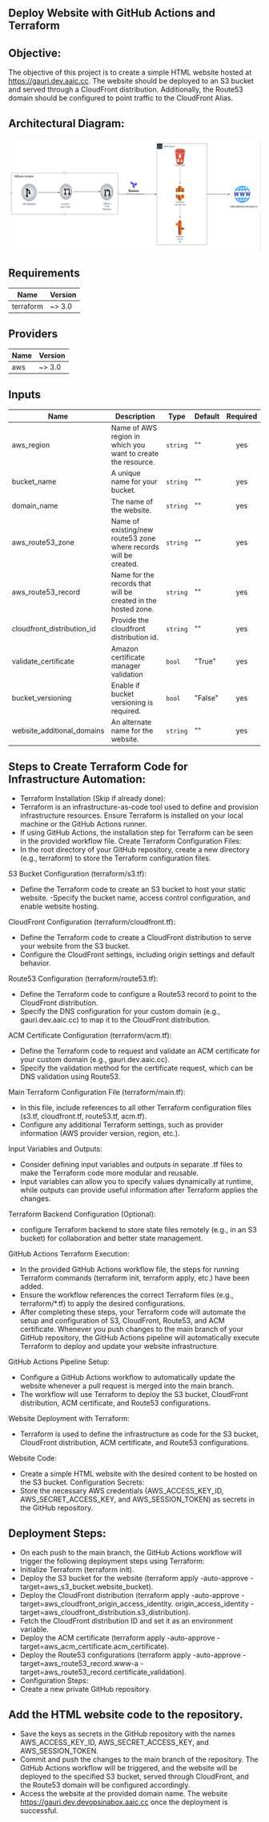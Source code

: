 ## Deploy Website with GitHub Actions and Terraform

## Objective:
The objective of this project is to create a simple HTML website hosted at https://gauri.dev.aaic.cc. The website should be deployed to an S3 bucket and served through a CloudFront distribution. Additionally, the Route53 domain should be configured to point traffic to the CloudFront Alias.

## Architectural Diagram: 

![Alt text](image.png)

## Requirements

| Name      | Version |
| --------- | ------- |
| terraform | ~> 3.0  | 


## Providers

| Name | Version |
| ---- | ------- |
| aws  | ~> 3.0  |

## Inputs

| Name         | Description                                                                                           | Type           | Default | Required |
| ------------ | ----------------------------------------------------------------------------------------------------- | -------------- | ------- | :------: |
| aws_region   | Name of AWS region in which you want to create the resource.                                          | `string`       | ""      |   yes    |
| bucket_name  | A unique name for your bucket.                                                                        | `string`       | ""      |   yes    |
| domain_name  | The name of the website.                                                                              | `string`       | ""      |   yes    |
| aws_route53_zone   | Name of existing/new route53 zone where records will be created.                                | `string`       | ""      |   yes    |
| aws_route53_record | Name for the records that will be created in the hosted zone.                                   | `string`       | ""      |   yes    |
| cloudfront_distribution_id | Provide the cloudfront distribution id.                                                 | `string`       | ""      |   yes    |
| validate_certificate  | Amazon certificate manager validation                                                        | `bool`         | "True"  |   yes    |
| bucket_versioning  | Enable if bucket versioning is required.                                                        | `bool`         | "False" |   yes    |
| website_additional_domains | An alternate name for the website.                                                      | `string`       | ""      |   yes    |


## Steps to Create Terraform Code for Infrastructure Automation:
- Terraform Installation (Skip if already done):
- Terraform is an infrastructure-as-code tool used to define and provision infrastructure resources. Ensure Terraform is installed on your local machine or the GitHub Actions runner.
- If using GitHub Actions, the installation step for Terraform can be seen in the provided workflow file.
Create Terraform Configuration Files:
- In the root directory of your GitHub repository, create a new directory (e.g., terraform) to store the Terraform configuration files.

S3 Bucket Configuration (terraform/s3.tf):
- Define the Terraform code to create an S3 bucket to host your static website.
-Specify the bucket name, access control configuration, and enable website hosting.

CloudFront Configuration (terraform/cloudfront.tf):
- Define the Terraform code to create a CloudFront distribution to serve your website from the S3 bucket.
- Configure the CloudFront settings, including origin settings and default behavior.

Route53 Configuration (terraform/route53.tf):
- Define the Terraform code to configure a Route53 record to point to the CloudFront distribution.
- Specify the DNS configuration for your custom domain (e.g., gauri.dev.aaic.cc) to map it to the CloudFront distribution.

ACM Certificate Configuration (terraform/acm.tf):
- Define the Terraform code to request and validate an ACM certificate for your custom domain (e.g., gauri.dev.aaic.cc).
- Specify the validation method for the certificate request, which can be DNS validation using Route53.

Main Terraform Configuration File (terraform/main.tf):
- In this file, include references to all other Terraform configuration files (s3.tf, cloudfront.tf, route53.tf, acm.tf).
- Configure any additional Terraform settings, such as provider information (AWS provider version, region, etc.).

Input Variables and Outputs:
- Consider defining input variables and outputs in separate .tf files to make the Terraform code more modular and reusable.
- Input variables can allow you to specify values dynamically at runtime, while outputs can provide useful information after Terraform applies the changes.

Terraform Backend Configuration (Optional):
- configure Terraform backend to store state files remotely (e.g., in an S3 bucket) for collaboration and better state management.

GitHub Actions Terraform Execution:
- In the provided GitHub Actions workflow file, the steps for running Terraform commands (terraform init, terraform apply, etc.) have been added.
- Ensure the workflow references the correct Terraform files (e.g., terraform/*.tf) to apply the desired configurations.
- After completing these steps, your Terraform code will automate the setup and configuration of S3, CloudFront, Route53, and ACM certificate. Whenever you push changes to the main branch of your GitHub repository, the GitHub Actions pipeline will automatically execute Terraform to deploy and update your website infrastructure.

GitHub Actions Pipeline Setup:
- Configure a GitHub Actions workflow to automatically update the website whenever a pull request is merged into the main branch.
- The workflow will use Terraform to deploy the S3 bucket, CloudFront distribution, ACM certificate, and Route53 configurations.

Website Deployment with Terraform:
- Terraform is used to define the infrastructure as code for the S3 bucket, CloudFront distribution, ACM certificate, and Route53 configurations.

Website Code:
- Create a simple HTML website with the desired content to be hosted on the S3 bucket.
Configuration Secrets:
- Store the necessary AWS credentials (AWS_ACCESS_KEY_ID, AWS_SECRET_ACCESS_KEY, and AWS_SESSION_TOKEN) as secrets in the GitHub repository.

## Deployment Steps:
- On each push to the main branch, the GitHub Actions workflow will trigger the following deployment steps using Terraform:
- Initialize Terraform (terraform init).
- Deploy the S3 bucket for the website (terraform apply -auto-approve -target=aws_s3_bucket.website_bucket).
- Deploy the CloudFront distribution (terraform apply -auto-approve -target=aws_cloudfront_origin_access_identity.  origin_access_identity   -target=aws_cloudfront_distribution.s3_distribution).
- Fetch the CloudFront distribution ID and set it as an environment variable.
- Deploy the ACM certificate (terraform apply -auto-approve -target=aws_acm_certificate.acm_certificate).
- Deploy the Route53 configurations (terraform apply -auto-approve -target=aws_route53_record.www-a -target=aws_route53_record.certificate_validation).
- Configuration Steps:
- Create a new private GitHub repository.

## Add the HTML website code to the repository.

- Save the keys as secrets in the GitHub repository with the names AWS_ACCESS_KEY_ID, AWS_SECRET_ACCESS_KEY, and AWS_SESSION_TOKEN.
- Commit and push the changes to the main branch of the repository. The GitHub Actions workflow will be triggered, and the website will be deployed to the specified S3 bucket, served through CloudFront, and the Route53 domain will be configured accordingly.
- Access the website at the provided domain name. The website https://gauri.dev.devopsinabox.aaic.cc once the deployment is successful.
